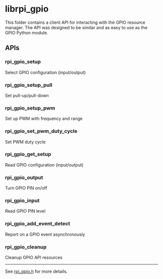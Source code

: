 # librpi_gpio

This folder contains a client API for interacting with
the GPIO resource manager.  The API was designed to be
similar and as easy to use as the GPIO Python module.

## APIs

### rpi_gpio_setup

Select GPIO configuration (input/output)

### rpi_gpio_setup_pull

Set pull-up/pull-down

### rpi_gpio_setup_pwm

Set up PWM with frequency and range

### rpi_gpio_set_pwm_duty_cycle

Set PWM duty cycle

### rpi_gpio_get_setup

Read GPIO configuration (input/output)

### rpi_gpio_output

Turn GPIO PIN on/off

### rpi_gpio_input

Read GPIO PIN level

### rpi_gpio_add_event_detect

Report on a GPIO event asynchronously

### rpi_gpio_cleanup

Cleanup GPIO API resources

---
See [rpi_gpio.h](public/rpi_gpio.h) for more details.
